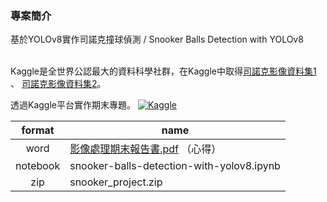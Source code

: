 ### 專案簡介
基於YOLOv8實作司諾克撞球偵測 / Snooker Balls Detection with YOLOv8<br><br>

Kaggle是全世界公認最大的資料科學社群，在Kaggle中取得[司諾克影像資料集1](https://www.kaggle.com/datasets/ricardocouto/snooker-balls)
、 [司諾克影像資料集2](https://www.kaggle.com/datasets/anamariamelinte/snooker-balls)。

透過Kaggle平台實作期末專題。
[![Kaggle](https://kaggle.com/static/images/open-in-kaggle.svg)](https://www.kaggle.com/code/yustinachang/snooker-balls-detection-with-yolov8)

| format | name |
| :----: | ---- |
| word | [影像處理期末報告書.pdf](https://github.com/yustinachang/1121_20009_Digital-Image-Processing-and-Analysis/blob/main/Final_Project/1121%E5%BD%B1%E5%83%8F%E8%99%95%E7%90%86%20%E6%9C%9F%E6%9C%AB%E5%A0%B1%E5%91%8A%E6%9B%B8.pdf) （心得）|
| notebook | snooker-balls-detection-with-yolov8.ipynb |
| zip | snooker_project.zip |
